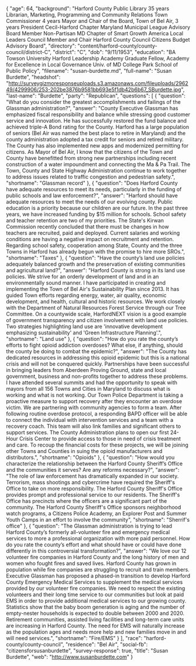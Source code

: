 {
  "age": 64,
  "background": "Harford County Public Library 35 years Librarian, Marketing, Programming and Community Relations Town Commissioner 4 years Mayor and Chair of the Board, Town of Bel Air, 3 years President Cecil-Harford Chapter Maryland Municipal League Advisory Board Member Non-Partisan MD Chapter of Smart Growth America Local Leaders Council Member and Chair Harford County Council Citizens Budget Advisory Board",
  "directory": "content/harford-county/county-council/district-C",
  "district": "C",
  "dob": "9/11/1953",
  "education": "BA Towson University Harford Leadership Academy Graduate Fellow, Academy for Excellence in Local Governance Univ. of MD College Park School of Public Policy",
  "filename": "susan-burdette.md",
  "full-name": "Susan Burdette",
  "headshot": "http://surveygizmoresponseuploads.s3.amazonaws.com/fileuploads/296249/4299906/253-202be3876b9581bb693e5f1db42b6b67_SBurdette.jpg",
  "last-name": "Burdette",
  "party": "Republican",
  "questions": [
    {
      "question": "What do you consider the greatest accomplishments and failings of the Glassman administration?",
      "answer": "County Executive Glassman has emphasized fiscal responsibility and balance while stressing good customer service and innovation. He has successfully restored the fund balance and achieved triple-A Bond rating for the County. Harford has a large population of seniors (Bel Air was named the best place to retire in Maryland) and the county administration adopted a tax credit for seniors and retired military. The County has also implemented new apps and modernized permitting for citizens. As Mayor of Bel Air, I know that the citizens of the Town and County have benefitted from strong new partnerships including recent construction of a water impoundment and connecting the Ma & Pa Trail. The Town, County and State Highway Administration continue to work together to address issues related to traffic congestion and pedestrian safety.",
      "shortname": "Glassman record"
    },
    {
      "question": "Does Harford County have adequate resources to meet its needs, particularly in the funding of public schools and law enforcement?",
      "answer": "Harford should have adequate resources to meet the needs of our evolving county. Public education is a priority because our children are our future. In the past three years, we have increased funding by $15 million for schools. School safety and teacher retention are two of my priorities. The State's Kirwan Commission recently concluded that there must be changes in how teachers are recruited, paid and deployed. Current salaries and working conditions are having a negative impact on recruitment and retention. Regarding school safety, cooperation among State, County and the three Towns in Harford has already begun with the promise to hire more SROs.",
      "shortname": "Taxes"
    },
    {
      "question": "Have the county’s land use policies adequately balanced growth and the preservation of existing communities and agricultural land?",
      "answer": "Harford County is strong in its land use policies. We strive for an orderly development of land and in an environmentally sound manner. I have participated in creating and implementing the Town of Bel Air's Sustainability Plan since 2013. It has guided Town efforts regarding energy, water, air quality, economic development, and health, cultural and historic resources. We work closely with the Department of Natural Resources Forest Service through our Tree Committee. On a countywide scale, HarfordNEXT vision is a good example of government transparency and citizen involvement with land use policies. Two strategies highlighting land use are 'innovative development emphasizing sustainability' and 'Green Infrastructure Planning'.",
      "shortname": "Land use"
    },
    {
      "question": "How do you rate the county’s efforts to fight opioid addiction overdoses? What else, if anything, should the county be doing to combat the epidemic?",
      "answer": "The County has dedicated resources in addressing this opioid epidemic but this is a national crisis and will not be conquered quickly. Partnerships have been successful in bringing leaders from Aberdeen Proving Ground, state and local government, business and non-profits together to address these problems. I have attended several summits and had the opportunity to speak with mayors from all 156 Towns and Cities in Maryland to discuss what is working and what is not working. Our Town Police Department is taking a proactive measure to support recovery after they encounter an overdose victim. We are partnering with community agencies to form a team. After following routine overdose protocol, a responding BAPD officer will be able to connect the individual with intervention services and a team with a recovery coach. This team will also link families and significant others to support services. The County Administration plans to open our first 24-Hour Crisis Center to provide access to those in need of crisis treatment and care. To recoup the financial costs for these projects, we will be joining other Towns and Counties in suing the opioid manufacturers and distributors.",
      "shortname": "Opioids"
    },
    {
      "question": "How would you characterize the relationship between the Harford County Sheriff’s Office and the communities it serves? Are any reforms necessary?",
      "answer": "The role of law enforcement has dramatically expanded in our society. Terrorism, mass shootings and cybercrime have required the Sheriff's Office to take on more responsibility. The Harford County Sheriff's Office provides prompt and professional service to our residents. The Sheriff's Office has precincts where the officers are a significant part of the community. The Harford County Sheriff's Office sponsors neighborhood watch programs, a Citizens Police Academy, an Explorer Post and Summer Youth Camps in an effort to involve the community",
      "shortname": "Sherrif's office"
    },
    {
      "question": "The Glassman administration is trying to lead Harford County’s formerly all-volunteer fire and emergency medical services to more a professional organization with more paid personnel. How do you rate the county’s effort and what should have or could have done differently in this controversial transformation?",
      "answer": "We love our 12 volunteer fire companies in Harford County and the long history of men and women who fought fires and saved lives. Harford County has grown in population while fire companies are struggling to recruit and train members. Executive Glassman has proposed a phased-in transition to develop Harford County Emergency Medical Services to supplement the medical services provided by our volunteer fire companies. We need to respect the existing volunteers and their long time service to our communities but look at paid EMS in order to provide additional medical services to our growing county. Statistics show that the baby boom generation is aging and the number of empty-nester households is expected to double between 2000 and 2020. Retirement communities, assisted living facilities and long-term care units are increasing in Harford County. The need for EMS will naturally increase as the population ages and needs more help and new families move in and will need services.",
      "shortname": "Fire/EMS"
    }
  ],
  "race": "harford-county/county-council",
  "residence": "Bel Air",
  "social-fb": "citizensforsusanburdette",
  "survey-response": true,
  "title": "Susan Burdette",
  "web": "http://www.susanburdette.com"
}
